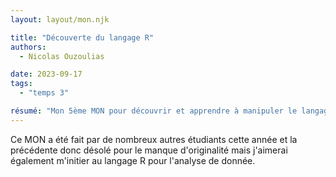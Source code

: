 ```yaml
---
layout: layout/mon.njk

title: "Découverte du langage R"
authors:
  - Nicolas Ouzoulias

date: 2023-09-17
tags: 
  - "temps 3"

résumé: "Mon 5ème MON pour découvrir et apprendre à manipuler le langage R"
---
```


Ce MON a été fait par de nombreux autres étudiants cette année et la précédente donc désolé pour le manque d'originalité mais j'aimerai également m'initier au langage R pour l'analyse de donnée. 